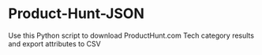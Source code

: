 # Product-Hunt-JSON
Use this Python script to download ProductHunt.com Tech category results and export attributes to CSV
